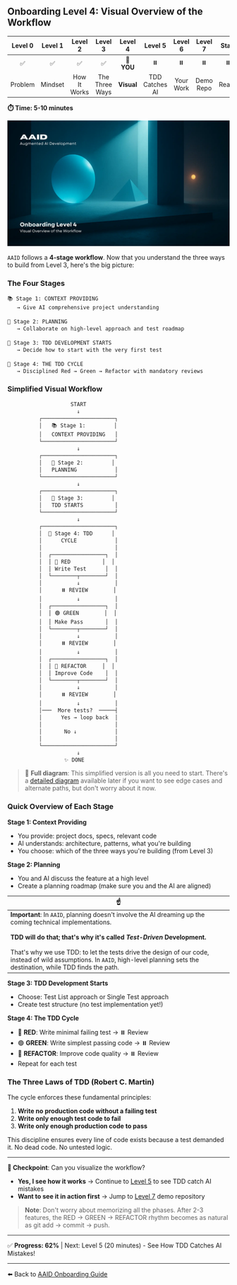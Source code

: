 ## Onboarding Level 4: Visual Overview of the Workflow

| Level 0 | Level 1 |   Level 2    |    Level 3     |  Level 4   |    Level 5     |  Level 6  |  Level 7  | Start |
| :-----: | :-----: | :----------: | :------------: | :--------: | :------------: | :-------: | :-------: | :---: |
|   ✅    |   ✅    |      ✅      |       ✅       | 📍 **YOU** |       ⏸️       |    ⏸️     |    ⏸️     |  ⏸️   |
| Problem | Mindset | How It Works | The Three Ways | **Visual** | TDD Catches AI | Your Work | Demo Repo | Ready |

**⏱️ Time: 5-10 minutes**

![Visual Overview of the Workflow](../../../assets/onboarding/4.webp)

`AAID` follows a **4-stage workflow**. Now that you understand the three ways to build from Level 3, here's the big picture:

### The Four Stages

```
📚 Stage 1: CONTEXT PROVIDING
   → Give AI comprehensive project understanding

🤝 Stage 2: PLANNING
   → Collaborate on high-level approach and test roadmap

📝 Stage 3: TDD DEVELOPMENT STARTS
   → Decide how to start with the very first test

🔄 Stage 4: THE TDD CYCLE
   → Disciplined Red → Green → Refactor with mandatory reviews
```

### Simplified Visual Workflow

```
                    START
                      ↓
          ┌───────────────────────┐
          │   📚 Stage 1:         │
          │   CONTEXT PROVIDING   │
          └───────────────────────┘
                      ↓
          ┌───────────────────────┐
          │   🤝 Stage 2:         │
          │   PLANNING            │
          └───────────────────────┘
                      ↓
          ┌───────────────────────┐
          │   📝 Stage 3:         │
          │   TDD STARTS          │
          └───────────────────────┘
                      ↓
          ┌───────────────────────┐
          │  🔄 Stage 4: TDD      │
          │      CYCLE            │
          │                       │
          │  ┌─────────────────┐  │
          │  │ 🔴 RED          │  │
          │  │ Write Test      │  │
          │  └────────┬────────┘  │
          │           ↓           │
          │      ⏸️ REVIEW        │
          │           ↓           │
          │  ┌─────────────────┐  │
          │  │ 🟢 GREEN        │  │
          │  │ Make Pass       │  │
          │  └────────┬────────┘  │
          │           ↓           │
          │      ⏸️ REVIEW        │
          │           ↓           │
          │  ┌─────────────────┐  │
          │  │ 🧼 REFACTOR     │  │
          │  │ Improve Code    │  │
          │  └────────┬────────┘  │
          │           ↓           │
          │      ⏸️ REVIEW        │
          │           ↓           │
          │───  More tests?  ─────┤
          │      Yes → loop back  │
          │                       │
          │       No ↓            │
          │                       │
          └───────────────────────┘
                      ↓
                  ✨ DONE
```

> 🔗 **Full diagram**: This simplified version is all you need to start. There's a [detailed diagram](../../../aaid-workflow-diagram.mermaid) available later if you want to see edge cases and alternate paths, but don't worry about it now.

### Quick Overview of Each Stage

**Stage 1: Context Providing**

- You provide: project docs, specs, relevant code
- AI understands: architecture, patterns, what you're building
- You choose: which of the three ways you're building (from Level 3)

**Stage 2: Planning**

- You and AI discuss the feature at a high level
- Create a planning roadmap (make sure you and the AI are aligned)

| ☝️                                                                                                                                                                                                                                                                                                                                                                                  |
| ----------------------------------------------------------------------------------------------------------------------------------------------------------------------------------------------------------------------------------------------------------------------------------------------------------------------------------------------------------------------------------- |
| **Important**: In `AAID`, planning doesn't involve the AI dreaming up the coming technical implementations.<br><br>**TDD will do that; that's why it's called _Test-Driven_ Development.**<br><br>That's why we use TDD: to let the tests drive the design of our code, instead of wild assumptions. In `AAID`, high-level planning sets the destination, while TDD finds the path. |

**Stage 3: TDD Development Starts**

- Choose: Test List approach or Single Test approach
- Create test structure (no test implementation yet!)

**Stage 4: The TDD Cycle**

- 🔴 **RED**: Write minimal failing test → ⏸️ Review
- 🟢 **GREEN**: Write simplest passing code → ⏸️ Review
- 🧼 **REFACTOR**: Improve code quality → ⏸️ Review
- Repeat for each test

### The Three Laws of TDD (Robert C. Martin)

The cycle enforces these fundamental principles:

1. **Write no production code without a failing test**
2. **Write only enough test code to fail**
3. **Write only enough production code to pass**

This discipline ensures every line of code exists because a test demanded it. No dead code. No untested logic.

---

**🛑 Checkpoint**: Can you visualize the workflow?

- **Yes, I see how it works** → Continue to [Level 5](./5.md) to see TDD catch AI mistakes
- **Want to see it in action first** → Jump to [Level 7](./7.md) demo repository

> **Note**: Don't worry about memorizing all the phases. After 2-3 features, the RED → GREEN → REFACTOR rhythm becomes as natural as git add → commit → push.

---

✅ **Progress: 62%** | Next: Level 5 (20 minutes) - See How TDD Catches AI Mistakes!

---

⬅️ Back to [AAID Onboarding Guide](../guide.md)
